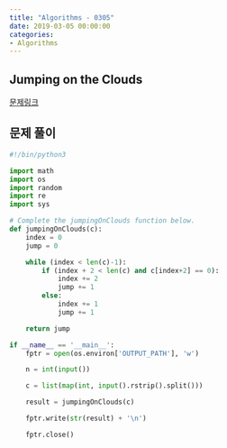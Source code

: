 ```yaml
---
title: "Algorithms - 0305"
date: 2019-03-05 00:00:00
categories:
- Algorithms
---
```


## Jumping on the Clouds
[문제링크](https://www.hackerrank.com/challenges/jumping-on-the-clouds/problem)

## 문제 풀이

```python
#!/bin/python3

import math
import os
import random
import re
import sys

# Complete the jumpingOnClouds function below.
def jumpingOnClouds(c):
    index = 0
    jump = 0

    while (index < len(c)-1):
        if (index + 2 < len(c) and c[index+2] == 0):
            index += 2
            jump += 1
        else:
            index += 1
            jump += 1

    return jump

if __name__ == '__main__':
    fptr = open(os.environ['OUTPUT_PATH'], 'w')

    n = int(input())

    c = list(map(int, input().rstrip().split()))

    result = jumpingOnClouds(c)

    fptr.write(str(result) + '\n')

    fptr.close()

```
